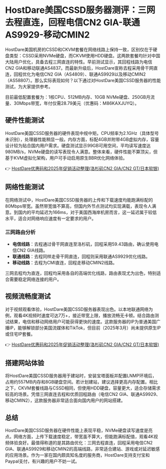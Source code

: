 # HostDare美国CSSD服务器测评：三网去程直连，回程电信CN2 GIA-联通AS9929-移动CMIN2

HostDare美国机房的CSSD和CKVM套餐在网络线路上保持一致，区别仅在于硬盘类型：CSSD采用NVMe硬盘，而CKVM使用HDD硬盘。这两款套餐均针对中国大陆用户优化，具备去程三网直连的特性。早前测试显示，其回程线路为电信CN2 GIA和移动联通AS4837。而最新升级后，HostDare宣称去程采用骨干网直连，回程优化为电信CN2 GIA（AS4809）、联通AS9929以及移动CMIN2（AS58807）。那么实际表现如何？以下通过对HostDare美国CSSD服务器的性能测试，为大家提供参考。

目前最低配置套餐为：1核CPU、512MB内存、10GB NVMe硬盘、250GB月流量、30Mbps带宽，年付仅需28.79美元（优惠码：M86KAXJUYQ）。

## 硬件性能测试

HostDare美国CSSD服务器的硬件表现中规中矩。CPU频率为2.1GHz（具体型号未识别），处理器性能稍显一般。内存方面，标配4GB并附带4GB虚拟内存，容量设计较为贴合国内用户需求。硬盘测试显示99GB可用空间，平均读写速度达980MB/s，NVMe硬盘的读写表现令人满意。整体来看，硬件性能不算顶尖，但基于KVM虚拟化架构，用户可手动启用原生BBR优化网络体验。

👉 [HostDare优惠码和2025年促销活动整理(洛杉矶CN2 GIA/CN2 GT/日本软银)](https://bit.ly/hostdare)

## 网络性能测试

在网络测试中，HostDare美国CSSD服务器的上传和下载速度均能跑满标配的80Mbps带宽。虽然带宽值不算高，但国内外节点测试均实现满载，表现令人满意。到国内的平均延迟为166ms，对于美国西海岸机房而言，这一延迟属于较低水平，适合对网络响应速度有一定要求的用户。

### 三网路由分析

- **电信线路**：去程通过骨干网直连至洛杉矶，回程采用59.43路由，确认使用电信CN2 GIA线路。
- **联通线路**：去程同样走骨干网直连，回程则采用联通AS9929优化线路。
- **移动线路**：去程为CMI直连，回程走移动CMIN2线路。

三网去程均为直连，回程均采用各自的高端优化线路，路由表现尤为出色，特别适合需要稳定网络连接的用户。

## 视频流畅度测试

对于视频观看体验，HostDare美国CSSD服务器表现出色。以本地联通网络为例，观看4K视频时速度可达7万+，接近带宽上限，播放流畅无卡顿。结合路由测试结果，电信和移动网络用户可能获得更快的速度。这款服务器的IP为普通美国广播IP，能够解锁部分美国流媒体和TikTok，但目前（2025年3月）尚未提供原生IP或住宅IP套餐。

👉 [HostDare优惠码和2025年促销活动整理(洛杉矶CN2 GIA/CN2 GT/日本软银)](https://bit.ly/hostdare)

## 搭建网站体验

将HostDare美国CSSD服务器用于建站时，安装宝塔面板并配置LNMP环境后，占用约557MB内存和8GB硬盘空间。若计划建站，建议选择更高内存配置。相比之下，CKVM套餐线路与CSSD相同，但使用HDD硬盘，容量更大，适合存储需求较高的场景。凭借三网直连去程和优质回程路由（电信CN2 GIA、联通AS9929、移动CMIN2），这款服务器非常适合面向国内用户的网站搭建。

## 总结

HostDare美国CSSD服务器在硬件性能上表现平稳，NVMe硬盘读写速度是亮点。网络方面，上传下载速度稳定，带宽虽不算大，但能跑满标配值，观看4K视频体验良好。最值得称道的是其路由优化：三网去程直连，回程采用电信CN2 GIA、联通AS9929和移动CMIN2的高端线路，非常适合建站、游戏或对延迟敏感的应用场景。作为一家在国内颇具知名度的服务商，HostDare支持支付宝和Paypal支付，有兴趣的用户不妨一试。